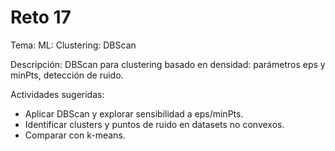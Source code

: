 # Reto 17

Tema: ML: Clustering: DBScan

Descripción: DBScan para clustering basado en densidad: parámetros eps y minPts, detección de ruido.

Actividades sugeridas:
- Aplicar DBScan y explorar sensibilidad a eps/minPts.
- Identificar clusters y puntos de ruido en datasets no convexos.
- Comparar con k-means.